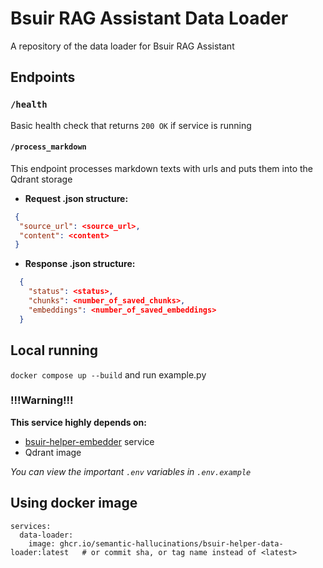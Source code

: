 # Bsuir RAG Assistant Data Loader
A repository of the data loader for Bsuir RAG Assistant

## Endpoints

### ```/health```
Basic health check that returns ```200 OK``` if service is running

#### ```/process_markdown```
This endpoint processes markdown texts with urls and puts them into the Qdrant storage
* __Request .json structure:__
```json
 {
  "source_url": <source_url>,
  "content": <content>
 }
```
* __Response .json structure:__
```json
  {
    "status": <status>,
    "chunks": <number_of_saved_chunks>,
    "embeddings": <number_of_saved_embeddings>
  }
```

## Local running
```docker compose up --build``` and run example.py

### __!!!Warning!!!__
__This service highly depends on:__
  * [bsuir-helper-embedder](https://github.com/semantic-hallucinations/bsuir-helper-embedder) service
  * Qdrant image

_You can view the important ```.env``` variables in ```.env.example```_

## Using docker image
```
services:
  data-loader:
    image: ghcr.io/semantic-hallucinations/bsuir-helper-data-loader:latest   # or commit sha, or tag name instead of <latest>
```

